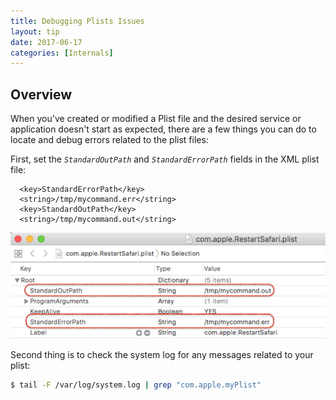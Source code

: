 ```yaml
---
title: Debugging Plists Issues
layout: tip
date: 2017-06-17
categories: [Internals]
---
```


## Overview

When you've created or modified a Plist file and the desired service or application doesn't start as expected, there are a few things you can do to locate and debug errors related to the plist files:

First, set the _```StandardOutPath```_ and _```StandardErrorPath```_ fields in the XML plist file:

```
  <key>StandardErrorPath</key>
  <string>/tmp/mycommand.err</string>
  <key>StandardOutPath</key>
  <string>/tmp/mycommand.out</string>
```

<img src="/assets/images/tips/plist-dbg.png" alt="plist-dbg" class="figure-body">

Second thing is to check the system log for any messages related to your plist:

```bash
$ tail -F /var/log/system.log | grep "com.apple.myPlist"
```

